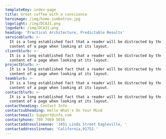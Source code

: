 ```yaml
---
templateKey: index-page
title: Great coffee with a conscience
heroimage: /img/home-jumbotron.jpg
logolight: /img/DCA31.png
logodark: /img/DCA31.png
heading: 'Practical Architecture, Predictable Results'
serviceblurb: >-
  It is a long established fact that a reader will be distracted by the readable
  content of a page when looking at its layout.
clientblurb: >-
  It is a long established fact that a reader will be distracted by the readable
  content of a page when looking at its layout.
projectblurb: >-
  It is a long established fact that a reader will be distracted by the readable
  content of a page when looking at its layout.
teamblurb: >-
  It is a long established fact that a reader will be distracted by the readable
  content of a page when looking at its layout.
contactblurb: >-
  It is a long established fact that a reader will be distracted by the readable
  content of a page when looking at its layout.
contactheading: Contact Info
contactsubheading: Hello What's On Your Mind
contactemail: Support@info.com
contactphone: 789 7069 5656
contactaddresslineone: '1651 Linda Street Eagleville, '
contactaddresslinetwo: 'California,91752.'
---
```


